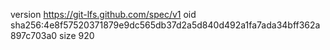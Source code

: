 version https://git-lfs.github.com/spec/v1
oid sha256:4e8f57520371879e9dc565db37d2a5d840d492a1fa7ada34bff362a897c703a0
size 920
